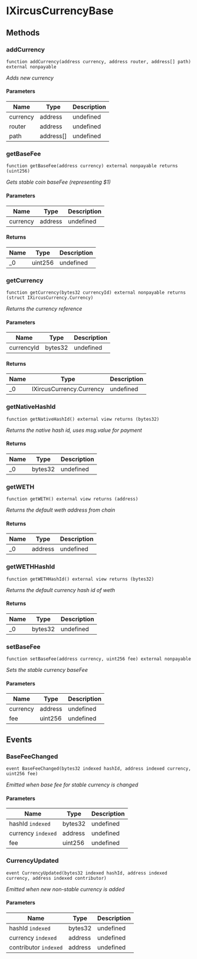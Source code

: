 # IXircusCurrencyBase









## Methods

### addCurrency

```solidity
function addCurrency(address currency, address router, address[] path) external nonpayable
```



*Adds new currency*

#### Parameters

| Name | Type | Description |
|---|---|---|
| currency | address | undefined |
| router | address | undefined |
| path | address[] | undefined |

### getBaseFee

```solidity
function getBaseFee(address currency) external nonpayable returns (uint256)
```



*Gets stable coin baseFee (representing $1)*

#### Parameters

| Name | Type | Description |
|---|---|---|
| currency | address | undefined |

#### Returns

| Name | Type | Description |
|---|---|---|
| _0 | uint256 | undefined |

### getCurrency

```solidity
function getCurrency(bytes32 currencyId) external nonpayable returns (struct IXircusCurrency.Currency)
```



*Returns the currency reference*

#### Parameters

| Name | Type | Description |
|---|---|---|
| currencyId | bytes32 | undefined |

#### Returns

| Name | Type | Description |
|---|---|---|
| _0 | IXircusCurrency.Currency | undefined |

### getNativeHashId

```solidity
function getNativeHashId() external view returns (bytes32)
```



*Returns the native hash id, uses msg.value for payment*


#### Returns

| Name | Type | Description |
|---|---|---|
| _0 | bytes32 | undefined |

### getWETH

```solidity
function getWETH() external view returns (address)
```



*Returns the default weth address from chain*


#### Returns

| Name | Type | Description |
|---|---|---|
| _0 | address | undefined |

### getWETHHashId

```solidity
function getWETHHashId() external view returns (bytes32)
```



*Returns the default currency hash id of weth*


#### Returns

| Name | Type | Description |
|---|---|---|
| _0 | bytes32 | undefined |

### setBaseFee

```solidity
function setBaseFee(address currency, uint256 fee) external nonpayable
```



*Sets the stable currency baseFee*

#### Parameters

| Name | Type | Description |
|---|---|---|
| currency | address | undefined |
| fee | uint256 | undefined |



## Events

### BaseFeeChanged

```solidity
event BaseFeeChanged(bytes32 indexed hashId, address indexed currency, uint256 fee)
```



*Emitted when base fee for stable currency is changed*

#### Parameters

| Name | Type | Description |
|---|---|---|
| hashId `indexed` | bytes32 | undefined |
| currency `indexed` | address | undefined |
| fee  | uint256 | undefined |

### CurrencyUpdated

```solidity
event CurrencyUpdated(bytes32 indexed hashId, address indexed currency, address indexed contributor)
```



*Emitted when new non-stable currency is added*

#### Parameters

| Name | Type | Description |
|---|---|---|
| hashId `indexed` | bytes32 | undefined |
| currency `indexed` | address | undefined |
| contributor `indexed` | address | undefined |



